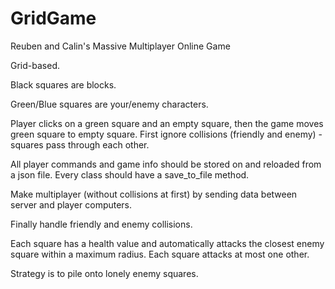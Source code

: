# GridGame
Reuben and Calin's Massive Multiplayer Online Game


Grid-based.

Black squares are blocks.

Green/Blue squares are your/enemy characters.

Player clicks on a green square and an empty square, then the game moves green square to empty square. First ignore collisions (friendly and enemy) - squares pass through each other.

All player commands and game info should be stored on and reloaded from a json file. Every class should have a save_to_file method.

Make multiplayer (without collisions at first) by sending data between server and player computers.

Finally handle friendly and enemy collisions.

Each square has a health value and automatically attacks the closest enemy square within a maximum radius. Each square attacks at most one other.

Strategy is to pile onto lonely enemy squares.
